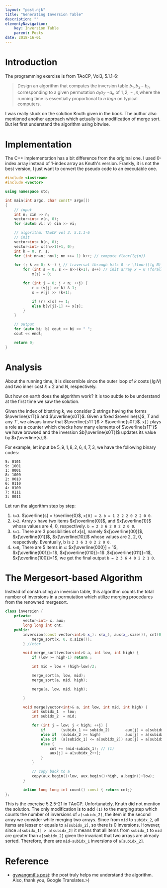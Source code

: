 ```yaml
---
layout: "post.njk"
title: "Generating Inversion Table" 
description: ""
eleventyNavigation:
    key: Inversion Table
    parent: Posts
date: 2018-16-01
---
```


# Introduction
The programming exercise is from TAoCP, Vol3, 5.1.1-6:

> Design an algorithm that computes the inversion table $b_1, b_2 \cdots b_n$ corresponding to a given permutation $a_1a_2 \cdots a_n$ of ${1, 2, \cdots , n}$,where the running time is essentially proportional to $n\ log n$ on typical  computers.

I was really stuck on the solution Knuth given in the book. The author also mentioned another approach which actually is a modification of merge sort. But let first understand the algorithm using bitwise.

# Implementation

The C++ implementation has a bit difference from the original one. I used 0-index array instead of 1-index array as Knuth's version. Frankly, it is not the best version, I just want to convert the pseudo code to an executable one.

```cpp
#include <iostream>
#include <vector>

using namespace std;

int main(int argc, char const* argv[])
{
    // input
    int n; cin >> n;
    vector<int> v(n, 0);
    for (auto& vi: v) cin >> vi;

    // algorithm: TAoCP vol 3. 5.1.1-6
    // init
    vector<int> b(n, 0);
    vector<int> x((n>>1)+1, 0);
    int k = 0, r, s;
    for (int nn=n; nn>1; nn >>= 1) k++; // compute floor(lg(n))

    for (; k >= 0; k--) { // traversal through bits 0 -> \floor(\lg N)
        for (int s = 0; s <= n>>(k+1); s++) // init array x = 0 \forall elements
            x[s] = 0;

        for (int j = 0; j < n; ++j) {
            r = (v[j] >> k) & 1;
            s = v[j] >> (k+1);

            if (r) x[s] += 1;
            else b[v[j]-1] += x[s];
        }
    }

    // output
    for (auto bi: b) cout << bi << " ";
    cout << endl;

    return 0;
}

```

# Analysis

About the running time, it is discernible since the outer loop of $k$ costs
$\lfloor\lg N\rfloor$ and two inner cost $k+2$ and $N$, respectively.

But how on earth does the algorithm work? It is too subtle to be understand
at the first time we saw the solution.

Given the index of bitstring $k$, we consider 2 strings having the forms
$\overline{s1T}$ and $\overline{s0T}$. Given a fixed $\overline{s}$, $T$ and
any $T'$, we always know that $\overline{s1T'}$ > $\overline{s0T}$. `x[]` plays
a role as a counter which checks how many elements of $\overline{s1T'}$ we have
browsed and the inversion $b[\overline{s0T}]$ updates
its value by $x[\overline{s}]$.

For example, let input be $5, 9, 1, 8, 2, 6, 4, 7, 3$, we have the following
binary codes:

```
5: 0101
9: 1001
1: 0001
8: 1000
2: 0010
6: 0110
4: 0100
7: 0111
3: 0011
```

Let run the algorithm step by step:

1. `k=3`. $\overline{s} = \overline{0}$, `x[0] = 2`. `b = 1 2 2 2 0 2 2 0 0`.
2. `k=2`. Array `x` have two items $x[\overline{0}]$, and $x[\overline{1}]$ whose
values are 4, 0, respectively. `b = 2 3 6 2 0 2 2 0 0`.
3. `k=1`. There are 3 possibilities of $x[s]$, namely $x[\overline{00}]$,
$x[\overline{01}]$, $x[\overline{10}]$ whose values are 2, 2, 0, respectively.
Eventually, b is `2 3 6 3 0 2 2 0 0`.
4. `k=0`, There are 5 items in `x`: $x[\overline{000}] = 1$,
$x[\overline{001}]=1$, $x[\overline{010}]=1$ ,$x[\overline{011}]=1$, $x[\overline{100}]=1$,
we get the final output `b = 2 3 6 4 0 2 2 1 0`.

# The Mergesort-based Algorithm

Instead of constructing an inversion table, this algorithm counts the total
number of inversions in a permutation which utilize merging procedures from
the renowned mergesort.

```cpp
class inversion {
    private:
        vector<int> x, aux;
        long long int cnt;
    public:
        inversion(const vector<int>& x_): x(x_), aux(x_.size()), cnt(0) {
            merge_sort(x, 0, x.size());
        } //ctor

        void merge_sort(vector<int>& a, int low, int high) {
            if (low >= high-1) return ;

            int mid = low + (high-low)/2;

            merge_sort(a, low, mid);
            merge_sort(a, mid, high);

            merge(a, low, mid, high);

        }

        void merge(vector<int>& a, int low, int mid, int high) {
            int subidx_1  = low;
            int subidx_2  = mid;

            for (int j = low; j < high; ++j) {
                if       (subidx_1 >= subidx_2)       aux[j] = a[subidx_2++];
                else if  (subidx_2 >= high)           aux[j] = a[subidx_1++];
                else if  (a[subidx_1] <= a[subidx_2]) aux[j] = a[subidx_1++];
                else {
                    cnt += (mid-subidx_1); // (1)
                    aux[j] = a[subidx_2++];
                }
            }

            // copy back to a
            copy(aux.begin()+low, aux.begin()+high, a.begin()+low);
        }

        inline long long int count() const { return cnt;}
};
```

This is the exercise 5.2.5-21 in TAoCP. Unfortunately, Knuth did not mention
the solution. The only modification is to add `(1)` to the merging step which
counts the number of inversions of `a[subidx_2]`, the item in the second
array we consider while merging two arrays. Since from `mid` to `subidx_2`, all
items are lesser or equals to `a[subidx_2]`, so there is 0 inversions. However,
since `a[subidx_1] > a[subidx_2]` it means that all items from `subidx_1` to `mid`
are greater than `a[subidx_2]` given the invariant that two arrays are already
sorted. Therefore, there are `mid-subidx_1` inversions of `a[subidx_2]`.

# Reference
- [gywangmtl's post](http://gywangmtl.blogspot.sg/2013/03/n-log-n.html): the post truly helps me understand the algorithm. Also, thank you, Google Translates.>)
